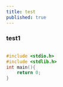 ```yaml
---
title: test
published: true
---
```


### test1
<!-- more -->

```c

#include <stdio.h>
#include <stdlib.h>
int main(){
    return 0;
}
```
